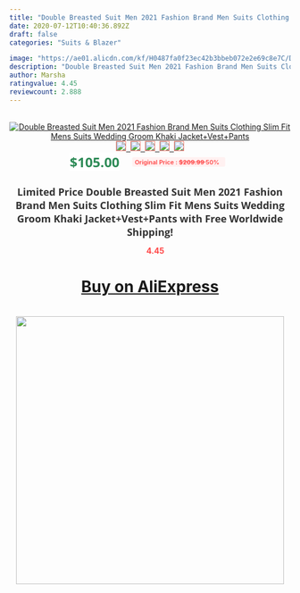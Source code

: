 ```yaml
---
title: "Double Breasted Suit Men 2021 Fashion Brand Men Suits Clothing Slim Fit Mens Suits Wedding Groom Khaki Jacket+Vest+Pants"
date: 2020-07-12T10:40:36.892Z
draft: false
categories: "Suits & Blazer"

image: "https://ae01.alicdn.com/kf/H0487fa0f23ec42b3bbeb072e2e69c8e7C/Double-Breasted-Suit-Men-2021-Fashion-Brand-Men-Suits-Clothing-Slim-Fit-Mens-Suits-Wedding-Groom.jpg"
description: "Double Breasted Suit Men 2021 Fashion Brand Men Suits Clothing Slim Fit Mens Suits Wedding Groom Khaki Jacket+Vest+Pants"
author: Marsha
ratingvalue: 4.45
reviewcount: 2.888
---
```

<br>
<div style="text-align: center;">
<a href="https://s.click.aliexpress.com/e/_A3msA1" target="_blank" rel="nofollow noopener noreferrer"><img alt="Double Breasted Suit Men 2021 Fashion Brand Men Suits Clothing Slim Fit Mens Suits Wedding Groom Khaki Jacket+Vest+Pants" class="magnifier-image" src="https://ae01.alicdn.com/kf/H0487fa0f23ec42b3bbeb072e2e69c8e7C/Double-Breasted-Suit-Men-2021-Fashion-Brand-Men-Suits-Clothing-Slim-Fit-Mens-Suits-Wedding-Groom.jpg_640x640.jpg">
<br>
<img style="border:1px solid salmon" src="https://ae01.alicdn.com/kf/H0487fa0f23ec42b3bbeb072e2e69c8e7C/Double-Breasted-Suit-Men-2021-Fashion-Brand-Men-Suits-Clothing-Slim-Fit-Mens-Suits-Wedding-Groom.jpg_120x120.jpg">&nbsp;&nbsp;<img style="border:1px solid salmon" src="https://ae01.alicdn.com/kf/H1959d357396e4decb444a01c47520b4es/Double-Breasted-Suit-Men-2021-Fashion-Brand-Men-Suits-Clothing-Slim-Fit-Mens-Suits-Wedding-Groom.jpg_120x120.jpg">&nbsp;&nbsp;<img style="border:1px solid salmon" src="https://ae01.alicdn.com/kf/Ha88ddf027c174964b715680d90c65159d/Double-Breasted-Suit-Men-2021-Fashion-Brand-Men-Suits-Clothing-Slim-Fit-Mens-Suits-Wedding-Groom.jpg_120x120.jpg">&nbsp;&nbsp;<img style="border:1px solid salmon" src="https://ae01.alicdn.com/kf/H1ebafdaa7e4444afaac9747780481a5aa/Double-Breasted-Suit-Men-2021-Fashion-Brand-Men-Suits-Clothing-Slim-Fit-Mens-Suits-Wedding-Groom.jpg_120x120.jpg">&nbsp;&nbsp;<img style="border:1px solid salmon" src="https://ae01.alicdn.com/kf/H3fd151b9027648beb462258f3461c9adB/Double-Breasted-Suit-Men-2021-Fashion-Brand-Men-Suits-Clothing-Slim-Fit-Mens-Suits-Wedding-Groom.jpg_120x120.jpg"></a></div><br0>
<div style="text-align: center;"><span style="background-color: white; border: 0px; box-sizing: border-box; color: seagreen; display: inline-block; font-family: &quot;open sans&quot; , &quot;arial&quot; , &quot;helvetica&quot; , sans-serif , &quot;heiti&quot;; font-size: 24px; font-stretch: inherit; font-weight: 700; line-height: inherit; margin: 0px 10px 0px 0px; padding: 0px; vertical-align: middle;">$105.00 </span>
<span style="background: rgb(255 , 241 , 241); border-radius: 3px; border: 0px; box-sizing: border-box; color: #ff4747; display: inline-block; font-family: inherit; font-size: 12px; font-stretch: inherit; font-style: inherit; font-variant: inherit; font-weight: 600; line-height: inherit; margin: 0px; padding: 2px 5px; transform: scale(0.9); vertical-align: middle;">Original Price : <b style="text-decoration: line-through;">$209.99 </b> 50%&nbsp;&nbsp;</span></div>
<h1 style="color: #333333; display: inline-block; font-family: &quot;open sans&quot; , &quot;arial&quot; , &quot;helvetica&quot; , sans-serif , &quot;heiti&quot;; font-size: 18px; font-stretch: inherit; font-weight: 700; text-align: center;">Limited Price Double Breasted Suit Men 2021 Fashion Brand Men Suits Clothing Slim Fit Mens Suits Wedding Groom Khaki Jacket+Vest+Pants with Free Worldwide Shipping!</h1>
<div style="color: #ff4747; text-align: center;">
<img src="https://4.bp.blogspot.com/-M0ZcTcb-5uY/XleCXlxnR4I/AAAAAAAAAEc/OrjgMkXV1oMQFaCRZj5HQwOCBcu3w1FegCPcBGAYYCw/s1600/star.png" style="height: 15px;">&nbsp;<b>4.45</b></div>
<div class="button_cont" align="center"><a class="buynow_a" href="https://s.click.aliexpress.com/e/_A3msA1" target="_blank" rel="nofollow noopener noreferrer"><H1>Buy on AliExpress</H1></a></div><br>
<div class="separator" style="clear: both; text-align: center;">
<img src="https://lh3.googleusercontent.com/-pTy5HemUv9M/XlePHvY0dAI/AAAAAAAAAE4/0nX5iRUoIWY8eMW9Dpxeirr157OZliDIgCLcBGAsYHQ/s1600/badge.gif" width="480">
</div>
